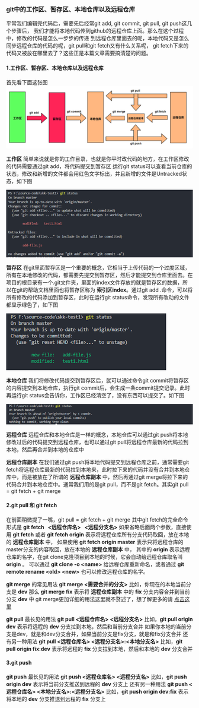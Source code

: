 ### git中的工作区、暂存区、本地仓库以及远程仓库
平常我们编辑完代码后，需要先后经常git add, git commit, git pull, git push这几个步骤后，
我们才能将本地代码传到github的远程仓库上面。那么在这个过程中，修改的代码是怎么一步步的传递
到远程仓库里面去的呢，本地代码又是怎么同步远程仓库的代码的呢，git pull和git fetch又有什么关系呢，
git fetch下来的代码又被放在哪里去了？这些正是本篇文章需要搞清楚的问题。

#### 1.工作区、暂存区、本地仓库以及远程仓库
首先看下面这张图
![git工作区](./imgs/git-workspace.png "git工作区")

__工作区__ 简单来说就是你的工作目录，也就是你平时改代码的地方，在工作区修改的代码需要通过git add，将代码提交到暂存区
运行git status可以查看当前仓库的状态，修改和新增的文件都会用红色文字标出，并且新增的文件是Untracked状态，如下图  

![git-before-add](./imgs/git-before-add.png)

__暂存区__ 在git里面暂存区是一个重要的概念，它相当于上传代码的一个过度区域，所有在本地修改的代码，都需要先提交到暂存区，然后才能提交到仓库里面去。在项目的根目录有一个.git文件夹，里面的index文件存放的就是暂存区的数据，所以在git的帮助文档里面也将暂存区称为 __索引区index__。通过git add .命令，可以将所有修改的代码添加到暂存区，此时在运行git status命令，发现所有改动的文件都显示绿色了，如下图  

![git-after-add](./imgs/git-after-add.png)


__本地仓库__ 我们将修改代码提交到暂存区后，就可以通过命令git commit将暂存区的内容提交到本地仓库，执行git commit后，会生成一条commit提交记录。此时再运行git status会告诉你，工作区已经清空了，没有东西可以提交了。如下图  

![git-commit](./imgs/git-commit.png)

__远程仓库__ 远程仓库和本地仓库是一样的概念，本地仓库可以通过git push将本地修改过后的代码提交到远程仓库，也可以通过git pull将远程仓库最新的代码拉到本地，然后再合并到本地的仓库中

__远程仓库副本__ 在我们通过git push将本地代码提交到远程仓库之前，通常需要git fetch将远程仓库最新的代码拉到本地来，此时拉下来的代码并没有合并到本地仓库中，而是被放在了所谓的 __远程仓库副本__ 中，然后再通过git merge将拉下来的代码合并到本地仓库中。通常我们用的是git pull，而不是git fetch。其实git pull = git fetch + git merge 

#### 2.git pull 和 git fetch
在前面稍微提了一嘴，git pull = git fetch + git merge
其中git fetch的完全命令形式是 __git fetch &nbsp;&nbsp;<远程仓库名> &nbsp;&nbsp;<远程分支名>__
如果省略后面两个参数，直接使用 __git fetch__ 或者 __git fetch origin__ 表示将远程仓库所有分支代码取回，放在本地的 __远程仓库副本__ 中，
如果使用 __git fetch origin master__ 表示只将远程仓库的master分支的内容取回，放在本地的 __远程仓库副本__ 中，
其中的 __origin__ 表示远程仓库的名字，在git clone克隆项目到本地的时候，它会自动给远程仓库取名叫 __origin__ 。
可以通过 __git clone -o \<name\>__ 给远程仓库重新命名，或者通过 __git remote rename \<old\> \<new\>__ 也可以修改远程仓库的名字。  

__git merge__ 的常见用法 __git merge <需要合并的分支>__ 
比如，你现在的本地当前分支是 __dev__ 那么 __git merge fix__ 表示将 __远程仓库副本__ 中的 __fix__ 分支内容合并到当前分支 __dev__ 中
git merge更加详细的用法这里就不赘述了，想了解更多的请 [点击这里](https://git-scm.com/docs/git-merge)  

__git pull__ 最长见的用法 __git pull <远程仓库名> <远程分支名>__
比如，__git pull origin dev__ 表示将远程的 __dev__ 分支拉到本地，然后和当前分支合并
如果你本地的当前分支是dev，就是和dev分支合并，如果当前分支是fix分支，就是和fix分支合并
还有另一种用法 __git pull <远程仓库名> <远程分支名>:<本地分支名>__
比如，__git pull origin fix:dev__ 表示将远程的 __fix__ 分支拉到本地，然后和本地的 __dev__ 分支合并

#### 3.git push
__git push__ 最长见的用法 __git push <远程仓库名> <远程分支名>__
比如，__git push origin dev__ 表示将当前分支推送到远程的 __dev__ 分支上
还有另一种用法 __git push <远程仓库名> <本地分支名>:<远程分支名>__
比如，__git push origin dev:fix__ 表示将本地的 __dev__ 分支推送到远程的 __fix__ 分支上